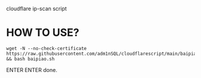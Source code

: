 cloudflare ip-scan script





HOW TO USE?
=================================================================================================================================
    wget -N --no-check-certificate https://raw.githubusercontent.com/adm1nSQL/cloudflarescript/main/baipiao.sh && bash baipiao.sh
  
  
 ENTER
 ENTER
 done.
      
